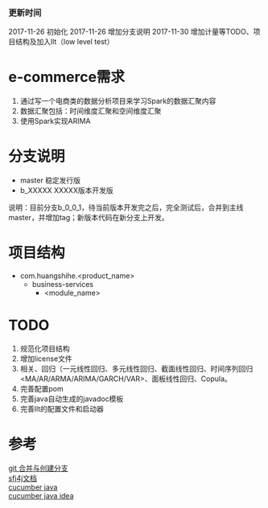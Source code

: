 ### 更新时间
2017-11-26 初始化
2017-11-26 增加分支说明
2017-11-30 增加计量等TODO、项目结构及加入llt（low level test）

# e-commerce需求
1. 通过写一个电商类的数据分析项目来学习Spark的数据汇聚内容
2. 数据汇聚包括：时间维度汇聚和空间维度汇聚
3. 使用Spark实现ARIMA


# 分支说明
- master 稳定发行版
- b_XXXXX XXXXX版本开发版

说明：目前分支b_0_0_1，待当前版本开发完之后，完全测试后，合并到主线master，并增加tag；新版本代码在新分支上开发。

# 项目结构
- com.huangshihe.<product_name>
    - business-services
        - <module_name>

# TODO
1. 规范化项目结构
2. 增加license文件
3. 相关、回归（一元线性回归、多元线性回归、截面线性回归、时间序列回归<MA/AR/ARMA/ARIMA/GARCH/VAR>、面板线性回归、Copula。
4. 完善配置pom
5. 完善java自动生成的javadoc模板
6. 完善llt的配置文件和启动器

# 参考
[git 合并与创建分支](https://www.liaoxuefeng.com/wiki/0013739516305929606dd18361248578c67b8067c8c017b000/001375840038939c291467cc7c747b1810aab2fb8863508000)  
[sfj4j文档](https://www.slf4j.org/manual.html)  
[cucumber java](https://cucumber.io/docs/reference/jvm#java)  
[cucumber java idea](https://www.jetbrains.com/help/idea/cucumber.html)
